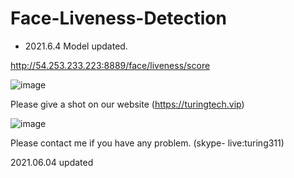 # Face-Liveness-Detection

- 2021.6.4   Model updated.

http://54.253.233.223:8889/face/liveness/score

![image](https://user-images.githubusercontent.com/80960135/116544496-cd669880-a921-11eb-83e1-67f714a8e545.png)

Please give a shot on our website (https://turingtech.vip)

![image](https://user-images.githubusercontent.com/80960135/117600124-f129aa00-b17d-11eb-8f25-6f3b9ed34b6c.png)

Please contact me if you have any problem. (skype- live:turing311)

2021.06.04 updated
